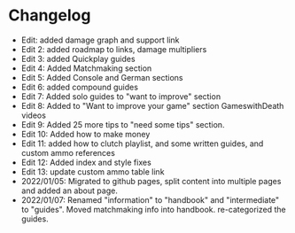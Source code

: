 # Changelog

* Edit: added damage graph and support link
* Edit 2: added roadmap to links, damage multipliers
* Edit 3: added Quickplay guides
* Edit 4: Added Matchmaking section
* Edit 5: Added Console and German sections
* Edit 6: added compound guides
* Edit 7: Added solo guides to "want to improve" section
* Edit 8: Added to "Want to improve your game" section GameswithDeath videos
* Edit 9: Added 25 more tips to "need some tips" section.
* Edit 10: Added how to make money
* Edit 11: added how to clutch playlist, and some written guides, and custom ammo references
* Edit 12: Added index and style fixes  
* Edit 13: update custom ammo table link
* 2022/01/05: Migrated to github pages, split content into multiple pages and added an about page. 
* 2022/01/07: Renamed "information" to "handbook" and "intermediate" to "guides". Moved matchmaking info into handbook. re-categorized the guides. 
